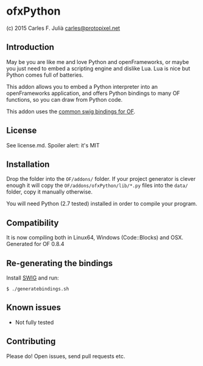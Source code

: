 ofxPython
=========

(c) 2015 Carles F. Julià <carles@protopixel.net>

Introduction
------------
May be you are like me and love Python and openFrameworks, or maybe you just need to embed a scripting engine and dislike Lua. Lua is nice but Python comes full of batteries.

This addon allows you to embed a Python interpreter into an openFrameworks application, and offers Python bindings to many OF functions, so you can draw from Python code.

This addon uses the [common swig bindings for OF](https://github.com/danomatika/swig-openframeworks).

License
-------
See license.md. Spoiler alert: it's MIT

Installation
------------
Drop the folder into the `OF/addons/` folder. If your project generator is clever enough it will copy the `OF/addons/ofxPython/lib/*.py` files into the `data/` folder, copy it manually otherwise.

You will need Python (2.7 tested) installed in order to compile your program.

Compatibility
------------
It is now compiling both in Linux64, Windows (Code::Blocks) and OSX. Generated for OF 0.8.4

Re-generating the bindings
--------------------------
Install [SWIG](http://www.swig.org/) and run:

```
$ ./generatebindings.sh
```

Known issues
------------
- Not fully tested

Contributing
------------
Please do! Open issues, send pull requests etc.
